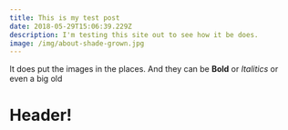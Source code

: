 ```yaml
---
title: This is my test post
date: 2018-05-29T15:06:39.229Z
description: I'm testing this site out to see how it be does.
image: /img/about-shade-grown.jpg
---
```

It does put the images in the places. And they can be **Bold** or _Italitics_ or even a big old 

# Header!
